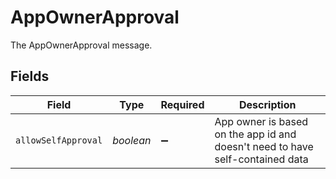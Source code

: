 # AppOwnerApproval

The AppOwnerApproval message.


## Fields

| Field                                                                           | Type                                                                            | Required                                                                        | Description                                                                     |
| ------------------------------------------------------------------------------- | ------------------------------------------------------------------------------- | ------------------------------------------------------------------------------- | ------------------------------------------------------------------------------- |
| `allowSelfApproval`                                                             | *boolean*                                                                       | :heavy_minus_sign:                                                              |  App owner is based on the app id and doesn't need to have self-contained data<br/> |